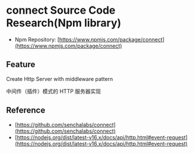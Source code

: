 # connect Source Code Research(Npm library)

- Npm Repository: [https://www.npmjs.com/package/connect](https://www.npmjs.com/package/connect)

## Feature

Create Http Server with middleware pattern

中间件（插件）模式的 HTTP 服务器实现

## Reference

- [https://github.com/senchalabs/connect](https://github.com/senchalabs/connect)
- [https://nodejs.org/dist/latest-v16.x/docs/api/http.html#event-request](https://nodejs.org/dist/latest-v16.x/docs/api/http.html#event-request)
